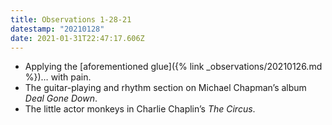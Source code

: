 ```yaml
---
title: Observations 1-28-21
datestamp: "20210128"
date: 2021-01-31T22:47:17.606Z
---
```

- Applying the [aforementioned glue]({% link _observations/20210126.md %})… with pain.
- The guitar-playing and rhythm section on Michael Chapman’s album *Deal Gone Down*.
- The little actor monkeys in Charlie Chaplin’s *The Circus*.